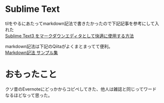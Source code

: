 # Sublime Text
tilをやるにあたってmarkdown記法で書きたかったので下記記事を参考にして入れた  
[Sublime Text3 をマークダウンエディタとして快適に使用する方法](http://futago-life.com/sublime-text3-wiki/how-to/markdown)
  
markdown記法は下記のQiitaがよくまとまってて便利。  
[Markdown記法 サンプル集](http://qiita.com/tbpgr/items/989c6badefff69377da7#-%E3%83%AA%E3%83%B3%E3%82%AF)
  
# おもったこと
クソ昔のEvernoteにどっかからコピペしてきた、他人は雑誌と同じってワードなるほどなって思った。